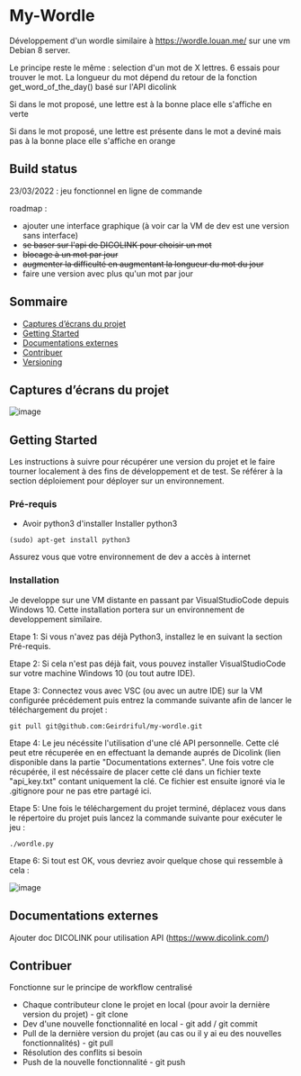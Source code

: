# My-Wordle

Développement d'un wordle similaire à https://wordle.louan.me/ sur une vm Debian 8 server. 

Le principe reste le même : selection d'un mot de X lettres. 6 essais pour trouver le mot. La longueur du mot dépend du retour de la fonction get_word_of_the_day() basé sur l'API dicolink

Si dans le mot proposé, une lettre est à la bonne place elle s'affiche en verte

Si dans le mot proposé, une lettre est présente dans le mot a deviné mais pas à la bonne place elle s'affiche en orange

## Build status

23/03/2022 : jeu fonctionnel en ligne de commande

roadmap :
- ajouter une interface graphique (à voir car la VM de dev est une version sans interface)
- ~~se baser sur l'api de DICOLINK pour choisir un mot~~
- ~~blocage à un mot par jour~~
- ~~augmenter la difficulté en augmentant la longueur du mot du jour~~
- faire une version avec plus qu'un mot par jour

## Sommaire

* [Captures d’écrans du projet](#Captures-décrans-du-projet)
* [Getting Started](#Getting-Started)
* [Documentations externes](#Documentations-externes)
* [Contribuer](#Contribuer)
* [Versioning](#Versioning)

## Captures d’écrans du projet

![image](https://user-images.githubusercontent.com/66006065/159879682-93925fb2-3c95-4f82-b62a-0f410c0a601c.png)

## Getting Started

Les instructions à suivre pour récupérer une version du projet et le faire tourner localement à des fins de développement et de test. Se référer à la section déploiement pour déployer sur un environnement. 

### Pré-requis
- Avoir python3 d'installer
 Installer python3
 ```
 (sudo) apt-get install python3
 ```
 
 Assurez vous que votre environnement de dev a accès à internet
 
### Installation

Je developpe sur une VM distante en passant par VisualStudioCode depuis Windows 10. Cette installation portera sur un environnement de developpement similaire.

Etape 1:
Si vous n'avez pas déjà Python3, installez le en suivant la section Pré-requis.

Etape 2:
Si cela n'est pas déjà fait, vous pouvez installer VisualStudioCode sur votre machine Windows 10 (ou tout autre IDE).

Etape 3:
Connectez vous avec VSC (ou avec un autre IDE) sur la VM configurée précédement puis entrez la commande suivante afin de lancer le téléchargement du projet :
```
git pull git@github.com:Geirdriful/my-wordle.git
```

Etape 4:
Le jeu nécéssite l'utilisation d'une clé API personnelle. 
Cette clé peut etre récuperée en en effectuant la demande auprés de Dicolink (lien disponible dans la partie "Documentations externes".
Une fois votre cle récupérée, il est nécéssaire de placer cette clé dans un fichier texte "api_key.txt" contant uniquement la clé. Ce fichier est ensuite ignoré via le .gitignore pour ne pas etre partagé ici.

Etape 5:
Une fois le téléchargement du projet terminé, déplacez vous dans le répertoire du projet puis lancez la commande suivante pour exécuter le jeu :
```
./wordle.py
```

Etape 6:
Si tout est OK, vous devriez avoir quelque chose qui ressemble à cela :

![image](https://user-images.githubusercontent.com/66006065/159884868-94b5250e-22b5-431b-9b25-63a195a1169d.png)


## Documentations externes

Ajouter doc DICOLINK pour utilisation API (https://www.dicolink.com/)

## Contribuer
Fonctionne sur le principe de workflow centralisé

- Chaque contributeur clone le projet en local (pour avoir la dernière version du projet) - git clone
- Dev d'une nouvelle fonctionnalité en local - git add / git commit
- Pull de la dernière version du projet (au cas ou il y ai eu des nouvelles fonctionnalités) - git pull
- Résolution des conflits si besoin
- Push de la nouvelle fonctionnalité - git push


